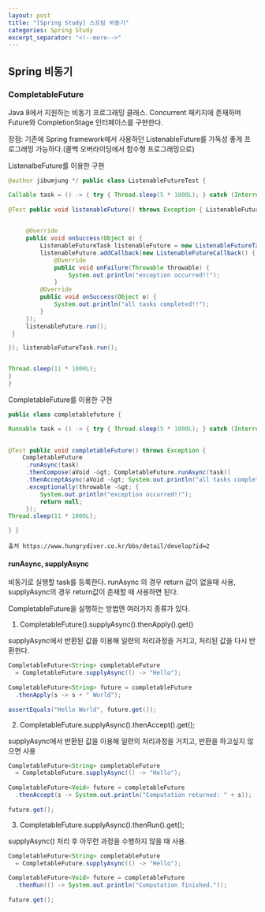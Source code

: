 ```yaml
---
layout: post
title: "[Spring Study] 스프링 비동기"
categories: Spring Study
excerpt_separator: "<!--more-->"
---
```


## Spring 비동기

### CompletableFuture

Java 8에서 지원하는 비동기 프로그래밍 클래스. Concurrent 패키지에 존재하며 Future와 CompletionStage 인터페이스를 구현한다.

장점: 기존에 Spring framework에서 사용하던 ListenableFuture를 가독성 좋게 프로그래밍 가능하다.(콜백 오버라이딩에서 함수형 프로그래밍으로)


ListenalbeFuture를 이용한 구현
```java
@author jibumjung */ public class ListenableFutureTest {

Callable task = () -> { try { Thread.sleep(5 * 1000L); } catch (InterruptedException e) { e.printStackTrace(); } System.out.println("TASK completed"); return null; };
 
@Test public void listenableFuture() throws Exception { ListenableFutureTask listenableFutureTask = new ListenableFutureTask(task); listenableFutureTask.addCallback(new ListenableFutureCallback() { @Override public void onFailure(Throwable throwable) { System.out.println("exception occurred!!"); }

 
     @Override
     public void onSuccess(Object o) {
         ListenableFutureTask listenableFuture = new ListenableFutureTask(task);
         listenableFuture.addCallback(new ListenableFutureCallback() {
             @Override
             public void onFailure(Throwable throwable) {
                 System.out.println("exception occurred!!");
             }
         @Override
         public void onSuccess(Object o) {
             System.out.println("all tasks completed!!");
         }
     });
     listenableFuture.run();
 }

}); listenableFutureTask.run();


Thread.sleep(11 * 1000L); 
} 
} 
```

CompletableFuture를 이용한 구현
```java
public class completablefuture {

Runnable task = () -> { try { Thread.sleep(5 * 1000L); } catch (InterruptedException e) { e.printStackTrace(); } System.out.println("TASK completed"); };

 
@Test public void completableFuture() throws Exception {
    CompletableFuture
     .runAsync(task)
     .thenCompose(aVoid -&gt; CompletableFuture.runAsync(task))
     .thenAcceptAsync(aVoid -&gt; System.out.println("all tasks completed!!"))
     .exceptionally(throwable -&gt; {
         System.out.println("exception occurred!!");
         return null;
     });
Thread.sleep(11 * 1000L); 

} } 

```
`출처 https://www.hungrydiver.co.kr/bbs/detail/develop?id=2`

#### runAsync, supplyAsync

비동기로 실행할 task를 등록한다. runAsync 의 경우 return 값이 없을때 사용, supplyAsync의 경우 return값이 존재할 때 사용하면 된다.

CompletableFuture을 실행하는 방법엔 여러가지 종류가 있다.

1. CompletableFuture().supplyAsync().thenApply().get()

supplyAsync에서 반환된 값을 이용해 일련의 처리과정을 거치고, 처리된 값을 다시 반환한다.
```java
CompletableFuture<String> completableFuture
  = CompletableFuture.supplyAsync(() -> "Hello");
 
CompletableFuture<String> future = completableFuture
  .thenApply(s -> s + " World");
 
assertEquals("Hello World", future.get());
```

2. CompletableFuture.supplyAsync().thenAccept().get();
   
supplyAsync에서 반환된 값을 이용해 일련의 처리과정을 거치고, 반환을 하고싶지 않으면 사용
```java
CompletableFuture<String> completableFuture
  = CompletableFuture.supplyAsync(() -> "Hello");
 
CompletableFuture<Void> future = completableFuture
  .thenAccept(s -> System.out.println("Computation returned: " + s));
 
future.get();
```

3. CompletableFuture.supplyAsync().thenRun().get();

supplyAsync() 처리 후 아무런 과정을 수행하지 않을 때 사용.
```java
CompletableFuture<String> completableFuture 
  = CompletableFuture.supplyAsync(() -> "Hello");
 
CompletableFuture<Void> future = completableFuture
  .thenRun(() -> System.out.println("Computation finished."));
 
future.get();
```